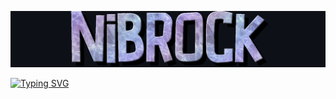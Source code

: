 ![Nibrock Banner](./assets/Nibrock.png)

[![Typing SVG](https://readme-typing-svg.herokuapp.com?font=Silkscreen&pause=1000&color=8B0CF7&center=true&width=1500&height=100&lines=Freelance+Designer)](https://git.io/typing-svg)

<!--
**Nibrock/nibrock** is a ✨ _special_ ✨ repository because its `README.md` (this file) appears on your GitHub profile.

Here are some ideas to get you started:

- 🔭 I’m currently working on ...
- 🌱 I’m currently learning ...
- 👯 I’m looking to collaborate on ...
- 🤔 I’m looking for help with ...
- 💬 Ask me about ...
- 📫 How to reach me: ...
- 😄 Pronouns: ...
- ⚡ Fun fact: ...
-->
